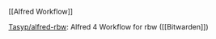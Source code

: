 


[[Alfred Workflow]]


[Tasyp/alfred-rbw](https://github.com/Tasyp/alfred-rbw): Alfred 4 Workflow for rbw ([[Bitwarden]])






